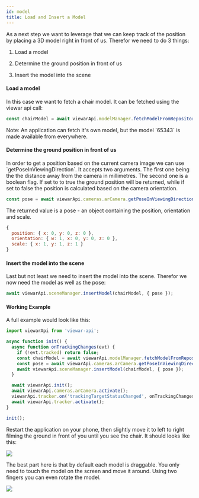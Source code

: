 ```yaml
---
id: model
title: Load and Insert a Model
---
```


As a next step we want to leverage that we can keep track of the position by placing a 3D model right in front of us. Therefor we need to do 3 things:

1. Load a model

2. Determine the ground position in front of us

3. Insert the model into the scene

#### Load a model

In this case we want to fetch a chair model. It can be fetched using the viewar api call:

```js
const chairModel = await viewarApi.modelManager.fetchModelFromRepository('65343');
```

Note: An application can fetch it's own model, but the model \`65343\` is made available from everywhere.

#### Determine the ground position in front of us

In order to get a position based on the current camera image we can use \`getPoseInViewingDirection\`. It accepts two arguments. The first one being the the distance away from the camera in millimetres. The second one is a boolean flag. If set to to true the ground position will be returned, while if set to false the position is calculated based on the camera orientation.

```js
const pose = await viewarApi.cameras.arCamera.getPoseInViewingDirection(1800, true);
```

The returned value is a pose - an object containing the position, orientation and scale.

```js
{
  position: { x: 0, y: 0, z: 0 },
  orientation: { w: 1, x: 0, y: 0, z: 0 },
  scale: { x: 1, y: 1, z: 1 }
}
```

#### Insert the model into the scene

Last but not least we need to insert the model into the scene. Therefor we now need the model as well as the pose:

```js
await viewarApi.sceneManager.insertModel(chairModel, { pose });
```

#### Working Example

A full example would look like this:

```js
import viewarApi from 'viewar-api';

async function init() {
  async function onTrackingChanges(evt) {
    if (!evt.tracked) return false;
    const chairModel = await viewarApi.modelManager.fetchModelFromRepository('65343');
    const pose = await viewarApi.cameras.arCamera.getPoseInViewingDirection(1800, true);
    await viewarApi.sceneManager.insertModel(chairModel, { pose });
  }

  await viewarApi.init();
  await viewarApi.cameras.arCamera.activate();
  viewarApi.tracker.on('trackingTargetStatusChanged', onTrackingChanges);
  await viewarApi.tracker.activate();
}

init();
```

Restart the application on your phone, then slightly move it to left to right filming the ground in front of you until you see the chair. It should looks like this:

![](assets/ar-tutorial-camera-chair.png)

The best part here is that by default each model is draggable. You only need to touch the model on the screen and move it around. Using two fingers you can even rotate the model.

![](assets/model_dragable.gif)
